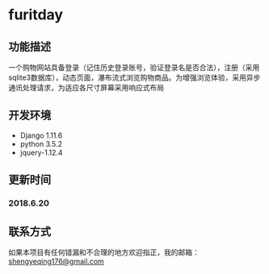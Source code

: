 # furitday
## 功能描述
一个购物网站具备登录（记住历史登录账号，验证登录名是否合法），注册（采用sqlite3数据库），动态页面，瀑布流式浏览购物商品。为增强浏览体验，采用异步通讯处理请求，为适应各尺寸屏幕采用响应式布局
## 开发环境
+ Django 1.11.6 
+ python 3.5.2
+ jquery-1.12.4
## 更新时间
### 2018.6.20
## 联系方式
如果本项目有任何错漏和不合理的地方欢迎指正，我的邮箱：shengyeqing176@gmail.com
